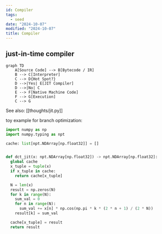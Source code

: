 ```yaml
---
id: Compiler
tags:
  - seed
date: "2024-10-07"
modified: "2024-10-07"
title: Compiler
---
```


## just-in-time compiler

```mermaid
graph TD
    A[Source Code] --> B[Bytecode / IR]
    B --> C[Interpreter]
    C --> D{Hot Spot?}
    D -->|Yes| E[JIT Compiler]
    D -->|No| C
    E --> F[Native Machine Code]
    F --> G[Execution]
    C --> G
```

See also: [[thoughts/jit.py]]

toy example for branch optimization:

```python
import numpy as np
import numpy.typing as npt

cache: list[npt.NDArray[np.float32]] = []


def dct_jit(x: npt.NDArray[np.float32]) -> npt.NDArray[np.float32]:
  global cache
  x_tuple = tuple(x)
  if x_tuple in cache:
    return cache[x_tuple]

  N = len(x)
  result = np.zeros(N)
  for k in range(N):
    sum_val = 0
    for n in range(N):
      sum_val += x[n] * np.cos(np.pi * k * (2 * n + 1) / (2 * N))
    result[k] = sum_val

  cache[x_tuple] = result
  return result
```
